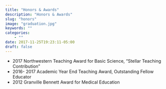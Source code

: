 ```yaml
---
title: "Honors & Awards"
description: "Honors & Awards"
slug: "honors"
image: "graduation.jpg"
keywords: ""
categories:
    - ""
date: 2017-11-25T19:23:11-05:00
draft: false
---
```

  * 2017 Northwestern Teaching Award for Basic Science, “Stellar Teaching Contribution”
  * 2016- 2017 Academic Year End Teaching Award, Outstanding Fellow Educator
  * 2012 Granville Bennett Award for Medical Education
